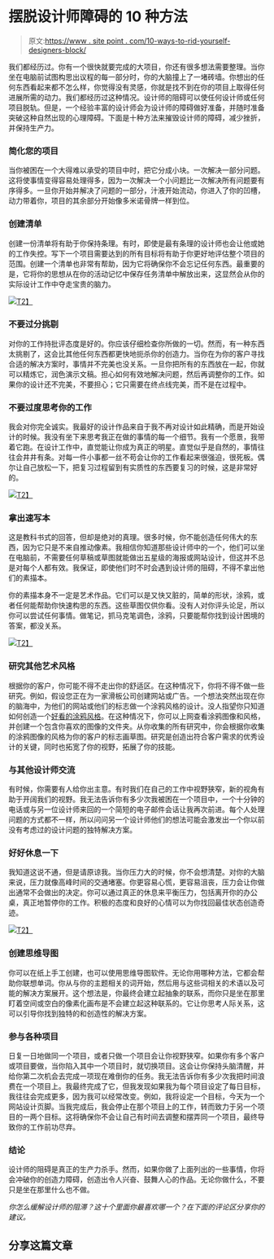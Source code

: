 # 摆脱设计师障碍的 10 种方法

> 原文:[https://www . site point . com/10-ways-to-rid-yourself-designers-block/](https://www.sitepoint.com/10-ways-to-rid-yourself-of-designers-block/)

我们都经历过。你有一个很快就要完成的大项目，你还有很多想法需要整理。当你坐在电脑前试图构思出议程的每一部分时，你的大脑撞上了一堵砖墙。你想出的任何东西看起来都不怎么样，你觉得没有灵感，你就是找不到在你的项目上取得任何进展所需的动力。我们都经历过这种情况。设计师的阻碍可以使任何设计师或任何项目脱轨。但是，一个经验丰富的设计师会为设计师的障碍做好准备，并随时准备突破这种自然出现的心理障碍。下面是十种方法来摧毁设计师的障碍，减少挫折，并保持生产力。

### 简化您的项目

当你被困在一个大得难以承受的项目中时，把它分成小块。一次解决一部分问题。这将使事情变得容易处理得多，因为一次解决一个小问题比一次解决所有问题要有序得多。一旦你开始并解决了问题的一部分，汁液开始流动，你进入了你的凹槽，动力带着你，项目的其余部分开始像多米诺骨牌一样到位。

### 创建清单

创建一份清单将有助于你保持条理。有时，即使是最有条理的设计师也会让他或她的工作失控。写下一个项目需要达到的所有目标将有助于你更好地评估整个项目的范围。创建一个清单也非常有帮助，因为它将确保你不会忘记任何东西。最重要的是，它将你的思想从在你的活动记忆中保存任务清单中解放出来，这显然会从你的实际设计工作中夺走宝贵的脑力。

[![](../Images/87a640f49df96f2ea594f70de0a65251.png)T2】](https://www.sitepoint.com/wp-content/uploads/2012/11/scrutiny.jpg)

### 不要过分挑剔

对你的工作持批评态度是好的。你应该仔细检查你所做的一切。然而，有一种东西太挑剔了，这会比其他任何东西都更快地扼杀你的创造力。当你在为你的客户寻找合适的解决方案时，事情并不完美也没关系。一旦你把所有的东西放在一起，你就可以精炼它，润色演示文稿。担心如何有效地解决问题，然后再调整你的工作。如果你的设计还不完美，不要担心；它只需要在终点线完美，而不是在过程中。

### 不要过度思考你的工作

我会对你完全诚实。我最好的设计作品来自于我不再对设计如此精确，而是开始设计的时候。我没有坐下来思考我正在做的事情的每一个细节。我有一个愿景，我带着它跑。在设计工作中，直觉能让你成为真正的明星。直觉似乎是自然的，事情往往会井井有条。对每一件小事都一丝不苟会让你的工作看起来很强迫，很死板。偶尔让自己放松一下，把复习过程留到有实质性的东西要复习的时候，这是非常好的。

[![](../Images/862cb15a01ac859dff8f49caad6b705e.png)T2】](https://www.sitepoint.com/wp-content/uploads/2012/11/sketch.jpg)

### 拿出速写本

这是教科书式的回答，但却是绝对的真理。很多时候，你不能创造任何伟大的东西，因为它只是不来自推动像素。我相信你知道那些设计师中的一个，他们可以坐在电脑前，不需要任何草稿或草图就能做出五星级的海报或网站设计，但这并不总是对每个人都有效。我保证，即使他们时不时会遇到设计师的阻碍，不得不拿出他们的素描本。

你的素描本身不一定是艺术作品。它们可以是又快又脏的，简单的形状，涂鸦，或者任何能帮助你快速构思的东西。这些草图仅供你看。没有人对你评头论足，所以你可以尝试任何事情。做笔记，抓马克笔调色，涂鸦，只要能帮你找到设计困境的答案，都没关系。

[![](../Images/8d95165e53d51d6c67e7c6d77c432946.png)T2】](https://www.sitepoint.com/wp-content/uploads/2012/11/research.jpg)

### 研究其他艺术风格

根据你的客户，你可能不得不走出你的舒适区。在这种情况下，你将不得不做一些研究。例如，假设您正在为一家滑板公司创建网站或广告。一个想法突然出现在你的脑海中，为他们的网站或他们的标志做一个涂鸦风格的设计。没人指望你只知道如何创造一个[好看的涂鸦风格](https://www.sitepoint.com/taking-fonts-outside-30-examples-of-street-typography/ "Taking Fonts Outside: 30 Examples of Street Typography")。在这种情况下，你可以上网查看涂鸦图像和风格，并创建一个包含你喜欢的图像的文件夹。从你收集的所有研究中，你会根据你收集的涂鸦图像的风格为你的客户的标志画草图。研究是创造出符合客户需求的优秀设计的关键，同时也拓宽了你的视野，拓展了你的技能。

### 与其他设计师交流

有时候，你需要有人给你出主意。有时我们在自己的工作中视野狭窄，新的视角有助于开阔我们的视野。我无法告诉你有多少次我被困在一个项目中，一个十分钟的电话或与另一位设计师来回的一个简短的电子邮件会话让我再次前进。每个人处理问题的方式都不一样，所以问问另一个设计师他们的想法可能会激发出一个你以前没有考虑过的设计问题的独特解决方案。

### 好好休息一下

我知道这说不通，但是请原谅我。当你压力大的时候，你不会想清楚。对你的大脑来说，压力就像高峰时间的交通堵塞。你更容易心慌，更容易沮丧，压力会让你做出通常不会做出的决定。你可以通过真正的休息来平衡压力，包括离开你的办公桌，真正地暂停你的工作。积极的态度和良好的心情可以为你找回最佳状态创造奇迹。

[![](../Images/6ae1e2106b57d4d03e0d216095367ee4.png)T2】](https://www.sitepoint.com/wp-content/uploads/2012/11/mindmap.jpg)

### 创建思维导图

你可以在纸上手工创建，也可以使用思维导图软件。无论你用哪种方法，它都会帮助你联想单词。你从与你的主题相关的词开始，然后用与这些词相关的术语以及可能的解决方案展开。这个想法是，你最终会建立起抽象的联系，而你只是坐在那里盯着空间或空白的像素化画布是不会建立起这种联系的。它让你思考人际关系，这可以引导你找到独特的和创造性的解决方案。

### 参与各种项目

日复一日地做同一个项目，或者只做一个项目会让你视野狭窄。如果你有多个客户或项目要做，当你陷入其中一个项目时，就切换项目。这会让你保持头脑清醒，并给你第二次机会去完成一项现在难倒你的任务。我无法告诉你有多少次我把时间浪费在一个项目上。我最终完成了它，但我发现如果我为每个项目设定了每日目标，我往往会完成更多，因为我可以经常改变。例如，我将设定一个目标，今天为一个网站设计页脚。当我完成后，我会停止在那个项目上的工作，转而致力于另一个项目的一两个目标。这将确保你不会让自己有时间去调整和摆弄同一个项目，最终导致你的工作前功尽弃。

### 结论

设计师的阻碍是真正的生产力杀手。然而，如果你做了上面列出的一些事情，你将会冲破你的创造力障碍，创造出令人兴奋、鼓舞人心的作品。无论你做什么，不要只是坐在那里什么也不做。

*你怎么缓解设计师的阻滞？这十个里面你最喜欢哪一个？在下面的评论区分享你的建议。*

## 分享这篇文章